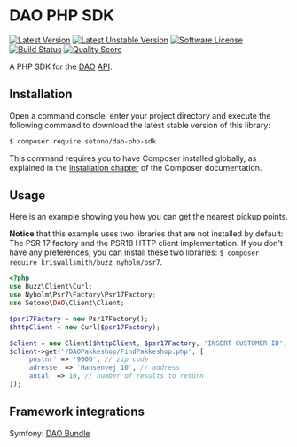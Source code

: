 # DAO PHP SDK

[![Latest Version][ico-version]][link-packagist]
[![Latest Unstable Version][ico-unstable-version]][link-packagist]
[![Software License][ico-license]](LICENSE)
[![Build Status][ico-travis]][link-travis]
[![Quality Score][ico-code-quality]][link-code-quality]

A PHP SDK for the [DAO](http://www.dao.as) [API](https://api.dao.as/docs/).

## Installation

Open a command console, enter your project directory and execute the following command to download the latest stable version of this library:

```bash
$ composer require setono/dao-php-sdk
```

This command requires you to have Composer installed globally, as explained in the [installation chapter](https://getcomposer.org/doc/00-intro.md) of the Composer documentation.

## Usage
Here is an example showing you how you can get the nearest pickup points.

**Notice** that this example uses two libraries that are not installed by default: The PSR 17 factory and the PSR18 HTTP client implementation.
If you don't have any preferences, you can install these two libraries: `$ composer require kriswallsmith/buzz nyholm/psr7`.

```php
<?php
use Buzz\Client\Curl;
use Nyholm\Psr7\Factory\Psr17Factory;
use Setono\DAO\Client\Client;

$psr17Factory = new Psr17Factory();
$httpClient = new Curl($psr17Factory);

$client = new Client($httpClient, $psr17Factory, 'INSERT CUSTOMER ID', 'INSERT PASSWORD');
$client->get('/DAOPakkeshop/FindPakkeshop.php', [
    'postnr' => '9000', // zip code
    'adresse' => 'Hansenvej 10', // address
    'antal' => 10, // number of results to return
]);
```

## Framework integrations
Symfony: [DAO Bundle](https://github.com/Setono/DAOBundle)

[ico-version]: https://poser.pugx.org/setono/dao-php-sdk/v/stable
[ico-unstable-version]: https://poser.pugx.org/setono/dao-php-sdk/v/unstable
[ico-license]: https://poser.pugx.org/setono/dao-php-sdk/license
[ico-travis]: https://travis-ci.com/Setono/dao-php-sdk.svg?branch=master
[ico-code-quality]: https://img.shields.io/scrutinizer/g/Setono/dao-php-sdk.svg?style=flat-square

[link-packagist]: https://packagist.org/packages/setono/dao-php-sdk
[link-travis]: https://travis-ci.com/Setono/dao-php-sdk
[link-code-quality]: https://scrutinizer-ci.com/g/Setono/dao-php-sdk

